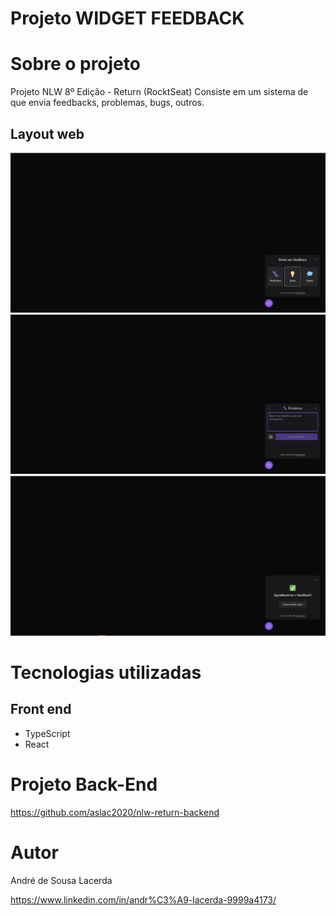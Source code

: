 # Projeto WIDGET FEEDBACK

# Sobre o projeto

Projeto NLW 8º Edição - Return (RocktSeat)
Consiste em um sistema de que envia feedbacks, problemas, bugs, outros.

## Layout web
![Web 1](https://github.com/aslac2020/imagespublicacao/blob/main/assets/images/Sites/feedbackhome.PNG)
![Web 1](https://github.com/aslac2020/imagespublicacao/blob/main/assets/images/Sites/feedbackform.PNG)
![Web 1](https://github.com/aslac2020/imagespublicacao/blob/main/assets/images/Sites/feedbacksucess.PNG)


# Tecnologias utilizadas

## Front end 
- TypeScript
- React

# Projeto Back-End
https://github.com/aslac2020/nlw-return-backend

# Autor

André de Sousa Lacerda

https://www.linkedin.com/in/andr%C3%A9-lacerda-9999a4173/


